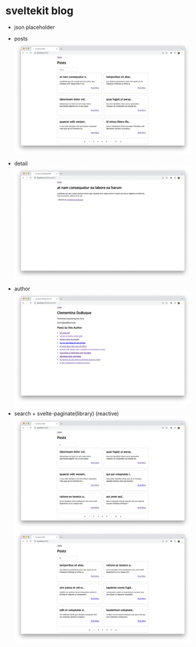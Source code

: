 # sveltekit blog

- json placeholder

- posts
  ![post](/static/post.png)
- detail
  ![detail](/static/detail.png)
- author
  ![author](/static/author.png)
- search + svelte-paginate(library) (reactive)
  ![search1](/static/search1.png)
  ![search1](/static/search2.png)
